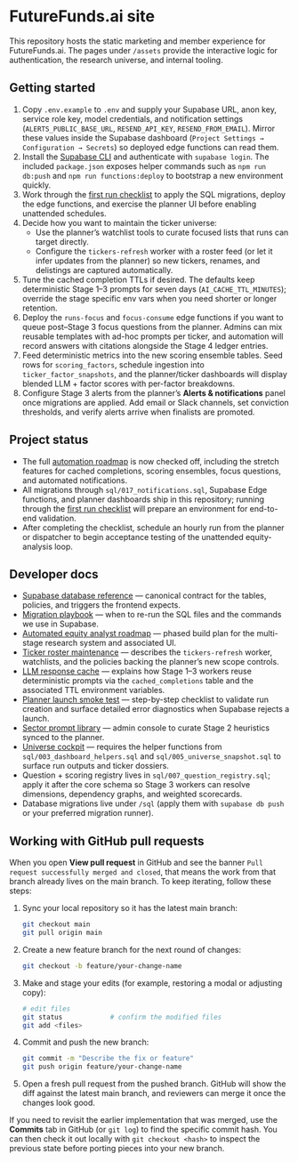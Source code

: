 # FutureFunds.ai site

This repository hosts the static marketing and member experience for FutureFunds.ai. The
pages under `/assets` provide the interactive logic for authentication, the research
universe, and internal tooling.

## Getting started

1. Copy `.env.example` to `.env` and supply your Supabase URL, anon key,
   service role key, model credentials, and notification settings
   (`ALERTS_PUBLIC_BASE_URL`, `RESEND_API_KEY`, `RESEND_FROM_EMAIL`). Mirror
   these values inside the Supabase dashboard (`Project Settings →
   Configuration → Secrets`) so deployed edge functions can read them.
2. Install the [Supabase CLI](https://supabase.com/docs/reference/cli/overview)
   and authenticate with `supabase login`. The included `package.json` exposes
   helper commands such as `npm run db:push` and `npm run functions:deploy` to
   bootstrap a new environment quickly.
3. Work through the [first run checklist](docs/first-run-checklist.md) to apply
   the SQL migrations, deploy the edge functions, and exercise the planner UI
   before enabling unattended schedules.
4. Decide how you want to maintain the ticker universe:
   - Use the planner’s watchlist tools to curate focused lists that runs can
     target directly.
   - Configure the `tickers-refresh` worker with a roster feed (or let it infer
     updates from the planner) so new tickers, renames, and delistings are
     captured automatically.
5. Tune the cached completion TTLs if desired. The defaults keep deterministic
   Stage 1–3 prompts for seven days (`AI_CACHE_TTL_MINUTES`); override the stage
   specific env vars when you need shorter or longer retention.
6. Deploy the `runs-focus` and `focus-consume` edge functions if you want to queue
   post–Stage 3 focus questions from the planner. Admins can mix reusable templates
   with ad-hoc prompts per ticker, and automation will record answers with citations
   alongside the Stage 4 ledger entries.
7. Feed deterministic metrics into the new scoring ensemble tables. Seed rows for
   `scoring_factors`, schedule ingestion into `ticker_factor_snapshots`, and the
   planner/ticker dashboards will display blended LLM + factor scores with per-factor
   breakdowns.
8. Configure Stage 3 alerts from the planner’s **Alerts & notifications** panel
   once migrations are applied. Add email or Slack channels, set conviction
   thresholds, and verify alerts arrive when finalists are promoted.

## Project status

- The full [automation roadmap](docs/equity-analyst-roadmap.md) is now checked off,
  including the stretch features for cached completions, scoring ensembles, focus
  questions, and automated notifications.
- All migrations through `sql/017_notifications.sql`, Supabase Edge functions, and
  planner dashboards ship in this repository; running through the
  [first run checklist](docs/first-run-checklist.md) will prepare an environment for
  end-to-end validation.
- After completing the checklist, schedule an hourly run from the planner or
  dispatcher to begin acceptance testing of the unattended equity-analysis loop.

## Developer docs

- [Supabase database reference](docs/supabase-schema.md) — canonical contract for the
  tables, policies, and triggers the frontend expects.
- [Migration playbook](docs/migration-playbook.md) — when to re-run the SQL files and
  the commands we use in Supabase.
- [Automated equity analyst roadmap](docs/equity-analyst-roadmap.md) — phased build plan for the
  multi-stage research system and associated UI.
- [Ticker roster maintenance](docs/supabase-schema.md#tickers) — describes the
  `tickers-refresh` worker, watchlists, and the policies backing the planner’s
  new scope controls.
- [LLM response cache](docs/supabase-schema.md#cached_completions) — explains how
  Stage 1–3 workers reuse deterministic prompts via the `cached_completions`
  table and the associated TTL environment variables.
- [Planner launch smoke test](docs/planner-launch-troubleshooting.md) — step-by-step
  checklist to validate run creation and surface detailed error diagnostics when
  Supabase rejects a launch.
- [Sector prompt library](sectors.html) — admin console to curate Stage 2 heuristics synced to the planner.
- [Universe cockpit](universe.html) — requires the helper functions from `sql/003_dashboard_helpers.sql`
  and `sql/005_universe_snapshot.sql` to surface run outputs and ticker dossiers.
- Question + scoring registry lives in `sql/007_question_registry.sql`; apply it after the
  core schema so Stage&nbsp;3 workers can resolve dimensions, dependency graphs, and
  weighted scorecards.
- Database migrations live under `/sql` (apply them with `supabase db push` or your preferred
  migration runner).

## Working with GitHub pull requests

When you open **View pull request** in GitHub and see the banner `Pull request successfully
merged and closed`, that means the work from that branch already lives on the main branch.
To keep iterating, follow these steps:

1. Sync your local repository so it has the latest main branch:
   ```bash
   git checkout main
   git pull origin main
   ```
2. Create a new feature branch for the next round of changes:
   ```bash
   git checkout -b feature/your-change-name
   ```
3. Make and stage your edits (for example, restoring a modal or adjusting copy):
   ```bash
   # edit files
   git status            # confirm the modified files
   git add <files>
   ```
4. Commit and push the new branch:
   ```bash
   git commit -m "Describe the fix or feature"
   git push origin feature/your-change-name
   ```
5. Open a fresh pull request from the pushed branch. GitHub will show the diff against the
   latest main branch, and reviewers can merge it once the changes look good.

If you need to revisit the earlier implementation that was merged, use the **Commits** tab in
GitHub (or `git log`) to find the specific commit hash. You can then check it out locally with
`git checkout <hash>` to inspect the previous state before porting pieces into your new branch.
